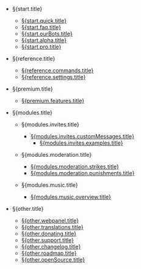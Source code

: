 - §{start.title}

  - [§{start.quick.title}](/§{lang}/getting-started/quick-start.md)
  - [§{start.faq.title}](/§{lang}/getting-started/faq.md)
  - [§{start.ourBots.title}](/§{lang}/getting-started/our-bots.md)
  - [§{start.alpha.title}](/§{lang}/getting-started/alpha.md)
  - [§{start.pro.title}](/§{lang}/getting-started/pro.md)

- §{reference.title}

  - [§{reference.commands.title}](/§{lang}/reference/commands.md)
  - [§{reference.settings.title}](/§{lang}/reference/settings.md)

- §{premium.title}

  - [§{premium.features.title}](/§{lang}/premium/features.md)

- §{modules.title}

  - §{modules.invites.title}

    - [§{modules.invites.customMessages.title}](/§{lang}/modules/invites/custom-messages.md)
      - [§{modules.invites.examples.title}](/§{lang}/modules/invites/examples.md)

  - §{modules.moderation.title}

    - [§{modules.moderation.strikes.title}](/§{lang}/modules/moderation/strikes.md)
    - [§{modules.moderation.punishments.title}](/§{lang}/modules/moderation/punishments.md)

  - §{modules.music.title}

    - [§{modules.music.overview.title}](/§{lang}/modules/music/overview.md)

- §{other.title}

  - [§{other.webpanel.title}](/§{lang}/other/webpanel.md)
  - [§{other.translations.title}](/§{lang}/other/translations.md)
  - [§{other.donating.title}](/§{lang}/other/donating.md)
  - [§{other.support.title}](/§{lang}/other/support.md)
  - [§{other.changelog.title}](/§{lang}/other/changelog.md)
  - [§{other.roadmap.title}](/§{lang}/other/roadmap.md)
  - [§{other.openSource.title}](/§{lang}/other/open-source.md)
